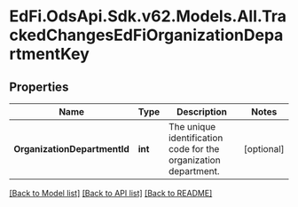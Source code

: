 # EdFi.OdsApi.Sdk.v62.Models.All.TrackedChangesEdFiOrganizationDepartmentKey

## Properties

Name | Type | Description | Notes
------------ | ------------- | ------------- | -------------
**OrganizationDepartmentId** | **int** | The unique identification code for the organization department. | [optional] 

[[Back to Model list]](../../README.md#documentation-for-models) [[Back to API list]](../../README.md#documentation-for-api-endpoints) [[Back to README]](../../README.md)

